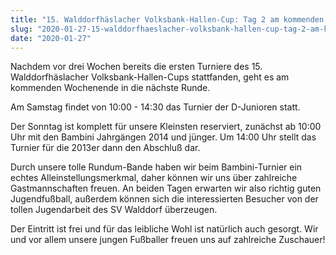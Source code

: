 ```yaml
---
title: "15. Walddorfhäslacher Volksbank-Hallen-Cup: Tag 2 am kommenden Wochenende"
slug: "2020-01-27-15-walddorfhaeslacher-volksbank-hallen-cup-tag-2-am-kommenden-wochenende"
date: "2020-01-27"
---
```

Nachdem vor drei Wochen bereits die ersten Turniere des 15. Walddorfhäslacher Volksbank-Hallen-Cups stattfanden, geht es am kommenden Wochenende in die nächste Runde.


Am Samstag findet von 10:00 - 14:30 das Turnier der D-Junioren statt.


Der Sonntag ist komplett für unsere Kleinsten reserviert, zunächst ab 10:00 Uhr mit den Bambini Jahrgängen 2014 und jünger. Um 14:00 Uhr stellt das Turnier für die 2013er dann den Abschluß dar.


Durch unsere tolle Rundum-Bande haben wir beim Bambini-Turnier ein echtes Alleinstellungsmerkmal, daher können wir uns über zahlreiche Gastmannschaften freuen. An beiden Tagen erwarten wir also richtig guten Jugendfußball, außerdem können sich die interessierten Besucher von der tollen Jugendarbeit des SV Walddorf überzeugen.


Der Eintritt ist frei und für das leibliche Wohl ist natürlich auch gesorgt. Wir und vor allem unsere jungen Fußballer freuen uns auf zahlreiche Zuschauer!
